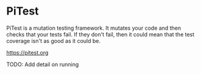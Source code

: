 # PiTest

PiTest is a mutation testing framework. It mutates your code and then checks that your tests fail. If they don't fail, then it could mean that the test coverage isn't as good as it could be.

https://pitest.org

TODO: Add detail on running